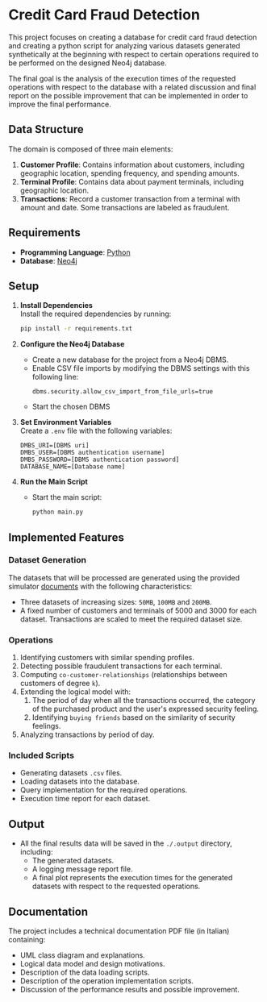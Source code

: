 ﻿# Credit Card Fraud Detection

This project focuses on creating a database for credit card fraud detection and creating a python script for analyzing
various datasets generated synthetically at the beginning with respect to certain operations required to be performed on
the designed Neo4j database.

The final goal is the analysis of the execution times of the requested operations with
respect to the database with a related discussion and final report on the possible improvement that can be implemented
in order to improve the final performance.

## Data Structure

The domain is composed of three main elements:

1. **Customer Profile**: Contains information about customers, including geographic location, spending frequency, and
   spending amounts.
2. **Terminal Profile**: Contains data about payment terminals, including geographic location.
3. **Transactions**: Record a customer transaction from a terminal with amount and date. Some transactions are labeled
   as fraudulent.

## Requirements

- **Programming Language**: [Python](https://www.python.org/)
- **Database**: [Neo4j](https://neo4j.com/)

## Setup

1. **Install Dependencies**  
   Install the required dependencies by running:
   ```bash
   pip install -r requirements.txt
   ```

2. **Configure the Neo4j Database**
    - Create a new database for the project from a Neo4j DBMS.
    - Enable CSV file imports by modifying the DBMS settings with this following line:
      ```text
      dbms.security.allow_csv_import_from_file_urls=true
      ```
    - Start the chosen DBMS


3. **Set Environment Variables**  
   Create a `.env` file with the following variables:
   ```env
   DMBS_URI=[DBMS uri]
   DMBS_USER=[DBMS authentication username]
   DMBS_PASSWORD=[DBMS authentication password]
   DATABASE_NAME=[Database name]
   ```


4. **Run the Main Script**
    - Start the main script:
       ```bash
       python main.py
       ```

## Implemented Features

### Dataset Generation

The datasets that will be processed are generated using the provided
simulator [documents](https://fraud-detection-handbook.github.io/fraud-detection-handbook/Chapter_3_GettingStarted/SimulatedDataset.html)
with the following characteristics:

- Three datasets of increasing sizes: `50MB`, `100MB` and `200MB`.
- A fixed number of customers and terminals of 5000 and 3000 for each dataset.
  Transactions are scaled to meet the required dataset size.

### Operations

1. Identifying customers with similar spending profiles.
2. Detecting possible fraudulent transactions for each terminal.
3. Computing `co-customer-relationships` (relationships between customers of degree `k`).
4. Extending the logical model with:
    1. The period of day when all the transactions occurred, the category of the purchased product and the user's
       expressed security feeling.
    2. Identifying `buying friends` based on the similarity of security feelings.
5. Analyzing transactions by period of day.

### Included Scripts

- Generating datasets `.csv` files.
- Loading datasets into the database.
- Query implementation for the required operations.
- Execution time report for each dataset.

## Output

- All the final results data will be saved in the `./.output` directory, including:
    - The generated datasets.
    - A logging message report file.
    - A final plot represents the execution times for the generated datasets with respect to the requested operations.

## Documentation

The project includes a technical documentation PDF file (in Italian) containing:

- UML class diagram and explanations.
- Logical data model and design motivations.
- Description of the data loading scripts.
- Description of the operation implementation scripts.
- Discussion of the performance results and possible improvement.
